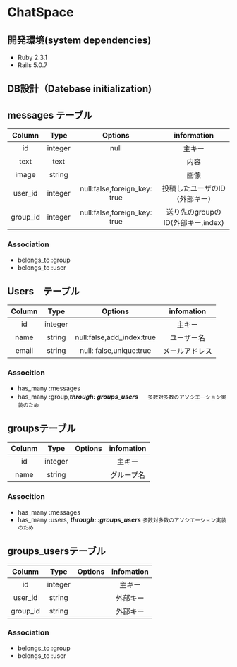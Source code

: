 # ChatSpace

## 開発環境(system dependencies)
* Ruby 2.3.1
* Rails 5.0.7

## DB設計（Datebase initialization)
## messages テーブル
  
| Column | Type | Options | information |
:---:|:---:|:---:|:--:|
| id       | integer | null| 主キー|
| text     | text    |     | 内容  |
| image    | string  |     | 画像  |
| user_id  | integer | null:false,foreign_key: true | 投稿したユーザのID（外部キー）|
| group_id | integer | null:false,foreign_key: true | 送り先のgroupのID(外部キー,index)|

### Association
 * belongs_to :group
 * belongs_to :user
 
 ## Users　テーブル
 
 | Column | Type | Options | infomation|
 :-:|:-:|:-:|:-:|
 | id |integer| |主キー|
 |name|string | null:false,add_index:true|ユーザー名|
 |email|string| null: false,unique:true |メールアドレス|
 
 ### Assocition
 * has_many :messages
 * has_many :group,***through: groups_users*** 　 `多数対多数のアソシエーション実装のため`
 
## groupsテーブル

| Colunm | Type | Options | infomation |
:-:|:-:|:-:|:-:|
| id  | integer | |主キー    |
| name| string  | |グループ名|

### Assocition
* has_many :messages
* has_many :users, ___through: :groups_users___   `多数対多数のアソシエーション実装のため`

## groups_usersテーブル

| Colunm | Type | Options | infomation |
:-:|:-:|:-:|:-:|
| id      | integer | |主キー    |
| user_id | string  | |外部キー  |
| group_id| string  | |外部キー  |

### Association
* belongs_to :group
* belongs_to :user

